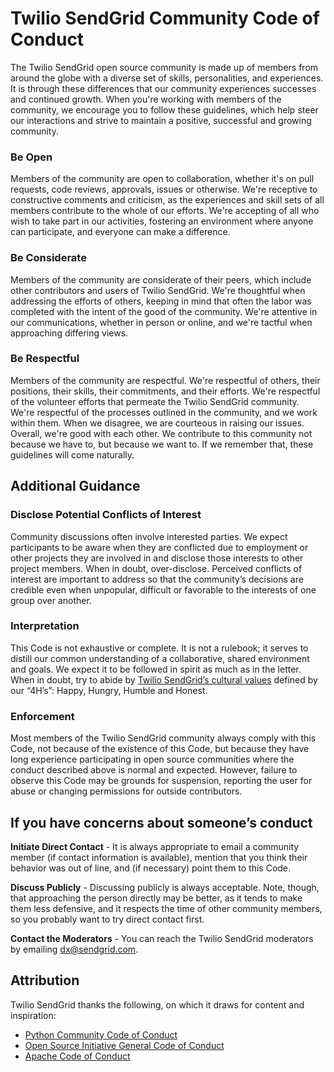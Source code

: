 # Twilio SendGrid Community Code of Conduct
 
 The Twilio SendGrid open source community is made up of members from around the globe with a diverse set of skills, personalities, and experiences. It is through these differences that our community experiences successes and continued growth. When you're working with members of the community, we encourage you to follow these guidelines, which help steer our interactions and strive to maintain a positive, successful and growing community.
 
 ### Be Open
 Members of the community are open to collaboration, whether it's on pull requests, code reviews, approvals, issues or otherwise. We're receptive to constructive comments and criticism, as the experiences and skill sets of all members contribute to the whole of our efforts. We're accepting of all who wish to take part in our activities, fostering an environment where anyone can participate, and everyone can make a difference.

 ### Be Considerate
 Members of the community are considerate of their peers, which include other contributors and users of Twilio SendGrid. We're thoughtful when addressing the efforts of others, keeping in mind that often the labor was completed with the intent of the good of the community. We're attentive in our communications, whether in person or online, and we're tactful when approaching differing views.

 ### Be Respectful
 Members of the community are respectful. We're respectful of others, their positions, their skills, their commitments, and their efforts. We're respectful of the volunteer efforts that permeate the Twilio SendGrid community. We're respectful of the processes outlined in the community, and we work within them. When we disagree, we are courteous in raising our issues.  Overall, we're good with each other. We contribute to this community not because we have to, but because we want to. If we remember that, these guidelines will come naturally.

 ## Additional Guidance

 ### Disclose Potential Conflicts of Interest
 Community discussions often involve interested parties. We expect participants to be aware when they are conflicted due to employment or other projects they are involved in and disclose those interests to other project members. When in doubt, over-disclose. Perceived conflicts of interest are important to address so that the community’s decisions are credible even when unpopular, difficult or favorable to the interests of one group over another.

 ### Interpretation
 This Code is not exhaustive or complete. It is not a rulebook; it serves to distill our common understanding of a collaborative, shared environment and goals. We expect it to be followed in spirit as much as in the letter.  When in doubt, try to abide by [Twilio SendGrid’s cultural values](https://sendgrid.com/blog/employee-engagement-the-4h-way) defined by our “4H’s”: Happy, Hungry, Humble and Honest.
 
 ### Enforcement
 Most members of the Twilio SendGrid community always comply with this Code, not because of the existence of this Code, but because they have long experience participating in open source communities where the conduct described above is normal and expected. However, failure to observe this Code may be grounds for suspension, reporting the user for abuse or changing permissions for outside contributors.

 ## If you have concerns about someone’s conduct
 **Initiate Direct Contact** - It is always appropriate to email a community member (if contact information is available), mention that you think their behavior was out of line, and (if necessary) point them to this Code.

 **Discuss Publicly** - Discussing publicly is always acceptable. Note, though, that approaching the person directly may be better, as it tends to make them less defensive, and it respects the time of other community members, so you probably want to try direct contact first.

 **Contact the Moderators** - You can reach the Twilio SendGrid moderators by emailing dx@sendgrid.com.
 
 ## Attribution

 Twilio SendGrid thanks the following, on which it draws for content and inspiration:
 
* [Python Community Code of Conduct](https://www.python.org/psf/codeofconduct)
* [Open Source Initiative General Code of Conduct](https://opensource.org/codeofconduct)
* [Apache Code of Conduct](https://www.apache.org/foundation/policies/conduct.html)
